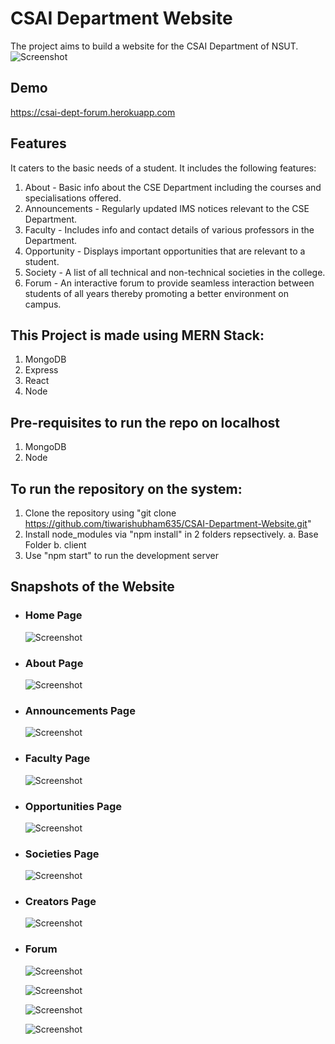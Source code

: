  # CSAI Department Website
 The project aims to build a website for the CSAI Department of NSUT.
    ![Screenshot](Snapshots/Homepage.jpg)

 ## Demo
 https://csai-dept-forum.herokuapp.com

 ## Features
 It caters to the basic needs of a student. It includes the following features:
  1. About - Basic info about the CSE Department including the courses and specialisations offered.
  2. Announcements - Regularly updated IMS notices relevant to the CSE Department.
  3. Faculty - Includes info and contact details of various professors in the Department.
  4. Opportunity - Displays important opportunities that are relevant to a student.
  5. Society -  A list of all technical and non-technical societies in the college.
  6. Forum - An interactive forum to provide seamless interaction between students of all years thereby promoting a better environment on campus.


 ## This Project is made using MERN Stack:
   1. MongoDB
   2. Express
   3. React
   4. Node


 ## Pre-requisites to run the repo on localhost
   1. MongoDB
   2. Node
      
      
 ## To run the repository on the system:
   1. Clone the repository using "git clone https://github.com/tiwarishubham635/CSAI-Department-Website.git"
   2. Install node_modules via "npm install" in 2 folders repsectively.
    a. Base Folder
    b. client
   3. Use "npm start" to run the development server  


 ## Snapshots of the Website
 * ### Home Page

   ![Screenshot](Snapshots/Homepage.jpg)

* ### About Page

   ![Screenshot](Snapshots/About.jpg)
   
* ### Announcements Page   

   ![Screenshot](Snapshots/Announcements.jpg)
   
* ### Faculty Page
   
   ![Screenshot](Snapshots/Faculty.jpg)
   
* ### Opportunities Page
   
   ![Screenshot](Snapshots/Opportunites.jpg)
   
* ### Societies Page
   
   ![Screenshot](Snapshots/Societies.jpg)
   
* ### Creators Page
   
   ![Screenshot](Snapshots/Creators.jpg)
   
* ### Forum
   
   ![Screenshot](Snapshots/Forum4.jpg)
   
   ![Screenshot](Snapshots/Forum1.jpg)
   
   ![Screenshot](Snapshots/Forum2.jpg)
   
   ![Screenshot](Snapshots/Forum3.jpg)
